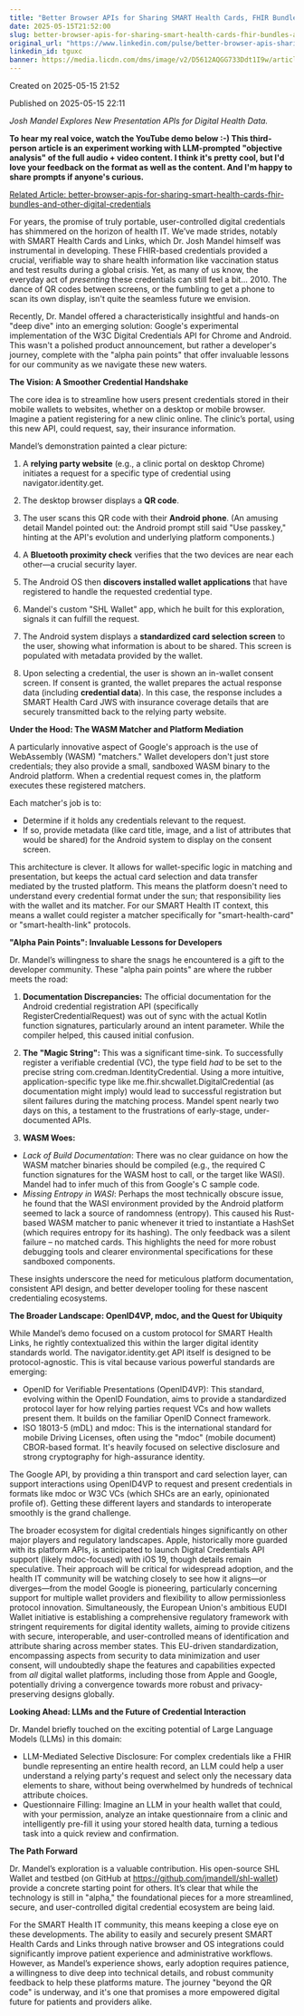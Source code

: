 ```yaml
---
title: "Better Browser APIs for Sharing SMART Health Cards, FHIR Bundles, and other Digital Credentials"
date: 2025-05-15T21:52:00
slug: better-browser-apis-for-sharing-smart-health-cards-fhir-bundles-and-other-digital-credentials
original_url: "https://www.linkedin.com/pulse/better-browser-apis-sharing-smart-health-cards-fhir-other-mandel-md-tguxc"
linkedin_id: tguxc
banner: https://media.licdn.com/dms/image/v2/D5612AQGG733Ddt1I9w/article-cover_image-shrink_720_1280/B56ZbV_VB0GoAI-/0/1747346879638?e=2147483647&v=beta&t=tqppct6YBMY3t38GL_iUiBbMkfURIUPuKhHEmzbyFsc
---
```


Created on 2025-05-15 21:52

Published on 2025-05-15 22:11

*Josh Mandel Explores New Presentation APIs for Digital Health Data.*

**To hear my real voice, watch the YouTube demo below :-) This third-person article is an experiment working with LLM-prompted "objective analysis" of the full audio + video content. I think it's pretty cool, but I'd love your feedback on the format as well as the content. And I'm happy to share prompts if anyone's curious.**

[Related Article: better-browser-apis-for-sharing-smart-health-cards-fhir-bundles-and-other-digital-credentials](/posts/better-browser-apis-for-sharing-smart-health-cards-fhir-bundles-and-other-digital-credentials)

For years, the promise of truly portable, user-controlled digital credentials has shimmered on the horizon of health IT. We’ve made strides, notably with SMART Health Cards and Links, which Dr. Josh Mandel himself was instrumental in developing. These FHIR-based credentials provided a crucial, verifiable way to share health information like vaccination status and test results during a global crisis. Yet, as many of us know, the everyday act of *presenting* these credentials can still feel a bit… 2010. The dance of QR codes between screens, or the fumbling to get a phone to scan its own display, isn't quite the seamless future we envision.

Recently, Dr. Mandel offered a characteristically insightful and hands-on "deep dive" into an emerging solution: Google's experimental implementation of the W3C Digital Credentials API for Chrome and Android. This wasn't a polished product announcement, but rather a developer's journey, complete with the "alpha pain points" that offer invaluable lessons for our community as we navigate these new waters.

**The Vision: A Smoother Credential Handshake**

The core idea is to streamline how users present credentials stored in their mobile wallets to websites, whether on a desktop or mobile browser. Imagine a patient registering for a new clinic online. The clinic’s portal, using this new API, could request, say, their insurance information.

Mandel’s demonstration painted a clear picture:

1. A **relying party website** (e.g., a clinic portal on desktop Chrome) initiates a request for a specific type of credential using navigator.identity.get.

2. The desktop browser displays a **QR code**.

3. The user scans this QR code with their **Android phone**. (An amusing detail Mandel pointed out: the Android prompt still said "Use passkey," hinting at the API's evolution and underlying platform components.)

4. A **Bluetooth proximity check** verifies that the two devices are near each other—a crucial security layer.

5. The Android OS then **discovers installed wallet applications** that have registered to handle the requested credential type.

6. Mandel's custom "SHL Wallet" app, which he built for this exploration, signals it can fulfill the request.

7. The Android system displays a **standardized card selection screen** to the user, showing what information is about to be shared. This screen is populated with metadata provided by the wallet.

8. Upon selecting a credential, the user is shown an in-wallet consent screen. If consent is granted, the wallet prepares the actual response data (including **credential data**). In this case, the response includes a SMART Health Card JWS with insurance coverage details that are securely transmitted back to the relying party website.

**Under the Hood: The WASM Matcher and Platform Mediation**

A particularly innovative aspect of Google's approach is the use of WebAssembly (WASM) "matchers." Wallet developers don't just store credentials; they also provide a small, sandboxed WASM binary to the Android platform. When a credential request comes in, the platform executes these registered matchers.

Each matcher's job is to:

* Determine if it holds any credentials relevant to the request.
* If so, provide metadata (like card title, image, and a list of attributes that would be shared) for the Android system to display on the consent screen.

This architecture is clever. It allows for wallet-specific logic in matching and presentation, but keeps the actual card selection and data transfer mediated by the trusted platform. This means the platform doesn't need to understand every credential format under the sun; that responsibility lies with the wallet and its matcher. For our SMART Health IT context, this means a wallet could register a matcher specifically for "smart-health-card" or "smart-health-link" protocols.

**"Alpha Pain Points": Invaluable Lessons for Developers**

Dr. Mandel’s willingness to share the snags he encountered is a gift to the developer community. These "alpha pain points" are where the rubber meets the road:

1. **Documentation Discrepancies:** The official documentation for the Android credential registration API (specifically RegisterCredentialRequest) was out of sync with the actual Kotlin function signatures, particularly around an intent parameter. While the compiler helped, this caused initial confusion.

2. **The "Magic String":** This was a significant time-sink. To successfully register a verifiable credential (VC), the type field *had* to be set to the precise string com.credman.IdentityCredential. Using a more intuitive, application-specific type like me.fhir.shcwallet.DigitalCredential (as documentation might imply) would lead to successful registration but silent failures during the matching process. Mandel spent nearly two days on this, a testament to the frustrations of early-stage, under-documented APIs.

3. **WASM Woes:**

* *Lack of Build Documentation*: There was no clear guidance on how the WASM matcher binaries should be compiled (e.g., the required C function signatures for the WASM host to call, or the target like WASI). Mandel had to infer much of this from Google's C sample code.
* *Missing Entropy in WASI*: Perhaps the most technically obscure issue, he found that the WASI environment provided by the Android platform seemed to lack a source of randomness (entropy). This caused his Rust-based WASM matcher to panic whenever it tried to instantiate a HashSet (which requires entropy for its hashing). The only feedback was a silent failure – no matched cards. This highlights the need for more robust debugging tools and clearer environmental specifications for these sandboxed components.

These insights underscore the need for meticulous platform documentation, consistent API design, and better developer tooling for these nascent credentialing ecosystems.

**The Broader Landscape: OpenID4VP, mdoc, and the Quest for Ubiquity**

While Mandel’s demo focused on a custom protocol for SMART Health Links, he rightly contextualized this within the larger digital identity standards world. The navigator.identity.get API itself is designed to be protocol-agnostic. This is vital because various powerful standards are emerging:

* OpenID for Verifiable Presentations (OpenID4VP): This standard, evolving within the OpenID Foundation, aims to provide a standardized protocol layer for how relying parties request VCs and how wallets present them. It builds on the familiar OpenID Connect framework.
* ISO 18013-5 (mDL) and mdoc: This is the international standard for mobile Driving Licenses, often using the "mdoc" (mobile document) CBOR-based format. It's heavily focused on selective disclosure and strong cryptography for high-assurance identity.

The Google API, by providing a thin transport and card selection layer, can support interactions using OpenID4VP to request and present credentials in formats like mdoc or W3C VCs (which SHCs are an early, opinionated profile of). Getting these different layers and standards to interoperate smoothly is the grand challenge.

The broader ecosystem for digital credentials hinges significantly on other major players and regulatory landscapes. Apple, historically more guarded with its platform APIs, is anticipated to launch Digital Credentials API support (likely mdoc-focused) with iOS 19, though details remain speculative. Their approach will be critical for widespread adoption, and the health IT community will be watching closely to see how it aligns—or diverges—from the model Google is pioneering, particularly concerning support for multiple wallet providers and flexibility to allow permissionless protocol innovation. Simultaneously, the European Union's ambitious EUDI Wallet initiative is establishing a comprehensive regulatory framework with stringent requirements for digital identity wallets, aiming to provide citizens with secure, interoperable, and user-controlled means of identification and attribute sharing across member states. This EU-driven standardization, encompassing aspects from security to data minimization and user consent, will undoubtedly shape the features and capabilities expected from *all* digital wallet platforms, including those from Apple and Google, potentially driving a convergence towards more robust and privacy-preserving designs globally.

**Looking Ahead: LLMs and the Future of Credential Interaction**

Dr. Mandel briefly touched on the exciting potential of Large Language Models (LLMs) in this domain:

* LLM-Mediated Selective Disclosure: For complex credentials like a FHIR bundle representing an entire health record, an LLM could help a user understand a relying party's request and select only the necessary data elements to share, without being overwhelmed by hundreds of technical attribute choices.
* Questionnaire Filling: Imagine an LLM in your health wallet that could, with your permission, analyze an intake questionnaire from a clinic and intelligently pre-fill it using your stored health data, turning a tedious task into a quick review and confirmation.

**The Path Forward**

Dr. Mandel’s exploration is a valuable contribution. His open-source SHL Wallet and testbed (on GitHub at <https://github.com/jmandell/shl-wallet>) provide a concrete starting point for others. It’s clear that while the technology is still in "alpha," the foundational pieces for a more streamlined, secure, and user-controlled digital credential ecosystem are being laid.

For the SMART Health IT community, this means keeping a close eye on these developments. The ability to easily and securely present SMART Health Cards and Links through native browser and OS integrations could significantly improve patient experience and administrative workflows. However, as Mandel’s experience shows, early adoption requires patience, a willingness to dive deep into technical details, and robust community feedback to help these platforms mature. The journey "beyond the QR code" is underway, and it's one that promises a more empowered digital future for patients and providers alike.